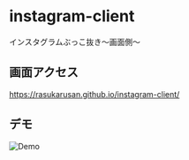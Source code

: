 # instagram-client
インスタグラムぶっこ抜き〜画面側〜

## 画面アクセス

https://rasukarusan.github.io/instagram-client/

## デモ

![Demo](https://rasukarusan.github.io/blog-assets/go-instagram-php/demo.gif)

